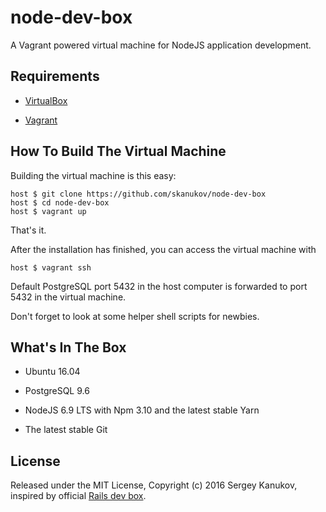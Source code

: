 # node-dev-box
A Vagrant powered virtual machine for NodeJS application development.

## Requirements

* [VirtualBox](https://www.virtualbox.org)

* [Vagrant](http://vagrantup.com)

## How To Build The Virtual Machine

Building the virtual machine is this easy:

    host $ git clone https://github.com/skanukov/node-dev-box
    host $ cd node-dev-box
    host $ vagrant up

That's it.

After the installation has finished, you can access the virtual machine with

    host $ vagrant ssh

Default PostgreSQL port 5432 in the host computer is forwarded to port 5432 in the virtual machine.

Don't forget to look at some helper shell scripts for newbies.

## What's In The Box

* Ubuntu 16.04

* PostgreSQL 9.6

* NodeJS 6.9 LTS with Npm 3.10 and the latest stable Yarn

* The latest stable Git

## License

Released under the MIT License, Copyright (c) 2016 Sergey Kanukov, inspired by official [Rails dev box](https://github.com/rails/rails-dev-box).
